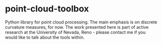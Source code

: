 # point-cloud-toolbox
Python library for point cloud processing. The main emphasis is on discrete curvature measures, for now. 
The work presented here is part of active research at the University of Nevada, Reno - please contact me if you would like to talk about the tools within.
